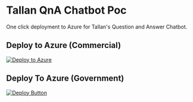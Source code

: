 # Tallan QnA Chatbot Poc

One click deployment to Azure for Tallan's Question and Answer Chatbot.

## Deploy to Azure (Commercial)
[![Deploy to Azure](http://azuredeploy.net/deploybutton.png)](https://azuredeploy.net/)

## Deploy To Azure (Government)
[![Deploy Button](http://azuredeploy.net/deploybutton.png)](https://portal.azure.us/#create/Microsoft.Template/uri/https%3A%2F%2Fraw.githubusercontent.com%2Fryanoflaherty%2FTallanQnAChatbotPoC%2Fmaster%2Fazuredeploy.json)